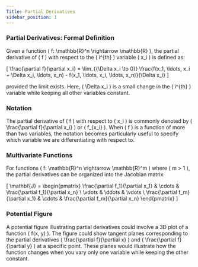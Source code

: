 ```yaml
---
Title: Partial Derivatives
sidebar_position: 1
---
```


### Partial Derivatives: Formal Definition

Given a function \( f: \mathbb{R}^n \rightarrow \mathbb{R} \), the partial derivative of \( f \) with respect to the \( i^{th} \) variable \( x_i \) is defined as:

\[
\frac{\partial f}{\partial x_i} = \lim_{{\Delta x_i \to 0}} \frac{f(x_1, \ldots, x_i + \Delta x_i, \ldots, x_n) - f(x_1, \ldots, x_i, \ldots, x_n)}{\Delta x_i}
\]

provided the limit exists. Here, \( \Delta x_i \) is a small change in the \( i^{th} \) variable while keeping all other variables constant.

### Notation

The partial derivative of \( f \) with respect to \( x_i \) is commonly denoted by \( \frac{\partial f}{\partial x_i} \) or \( f_{x_i} \). When \( f \) is a function of more than two variables, the notation becomes particularly useful to specify which variable we are differentiating with respect to.

### Multivariate Functions

For functions \( f: \mathbb{R}^n \rightarrow \mathbb{R}^m \) where \( m > 1 \), the partial derivatives can be organized into the Jacobian matrix:

\[
\mathbf{J} = \begin{pmatrix}
\frac{\partial f_1}{\partial x_1} & \cdots & \frac{\partial f_1}{\partial x_n} \\
\vdots & \ddots & \vdots \\
\frac{\partial f_m}{\partial x_1} & \cdots & \frac{\partial f_m}{\partial x_n}
\end{pmatrix}
\]

### Potential Figure

A potential figure illustrating partial derivatives could involve a 3D plot of a function \( f(x, y) \). The figure could show tangent planes corresponding to the partial derivatives \( \frac{\partial f}{\partial x} \) and \( \frac{\partial f}{\partial y} \) at a specific point. These planes would illustrate how the function changes when you vary only one variable while keeping the other constant.


